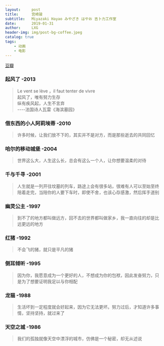 ```yaml
---
layout:     post
title:      宫崎骏
subtitle:   Miyazaki Hayao みやざき はやお 吉卜力工作室
date:       2019-01-31
author:     LXG
header-img: img/post-bg-coffee.jpeg
catalog: true
tags:
    - 动画
    - 电影
---
```



[豆瓣](https://movie.douban.com/celebrity/1054439/)

### 起风了 -2013

> Le vent se lève ，il faut tenter de vivre<br/>
> 起风了，唯有努力生存<br/>
> 纵有疾风起，人生不言弃<br/>
>                         ----法国诗人瓦雷《海滨墓园》

### 借东西的小人阿莉埃蒂 -2010

> 许多时候，让我们放不下的，其实并不是对方，而是那些逝去的共同回忆

### 哈尔的移动城堡 -2004

> 世界这么大，人生这么长，总会有这么一个人，让你想要温柔的对待

### 千与千寻 -2001

> 人生就是一列开往坟墓的列车，路途上会有很多站，很难有人可以至始至终陪着走完，当陪你的人要下车时，即使不舍，也该心存感激，然后挥手道别

### 幽灵公主 -1997

> 到不了的地方都叫做远方，回不去的世界都叫做家乡，我一直向往的却是比远更远的地方

### 红猪 -1992

> 不会飞的猪，就只是平凡的猪

### 侧耳倾听 -1995

> 因为你，我愿意成为一个更好的人，不想成为你的包袱，因此发奋努力，只是为了想要证明我足以与你相配

### 龙猫 -1988

> 生活坏到一定程度就会好起来，因为它无法更坏。努力过后，才知道许多事情，坚持坚持，就过来了

### 天空之城 -1986

> 我们的孤独就像天空中漂浮的城市，仿佛是一个秘密，却无从述说



